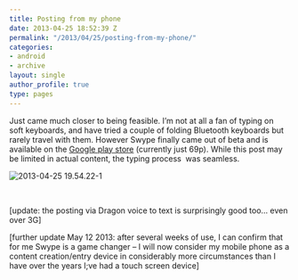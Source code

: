```yaml
---
title: Posting from my phone
date: 2013-04-25 18:52:39 Z
permalink: "/2013/04/25/posting-from-my-phone/"
categories:
- android
- archive
layout: single
author_profile: true
type: pages
---
```


Just came much closer to being feasible. I&#8217;m not at all a fan of typing on soft keyboards, and have tried a couple of folding Bluetooth keyboards but rarely travel with them. However Swype finally came out of beta and is available on the <a title="https://play.google.com/store/apps/details?id=com.nuance.swype.dtc&feature=search_result#?t=W251bGwsMSwyLDEsImNvbS5udWFuY2Uuc3d5cGUuZHRjIl0." href="https://play.google.com/store/apps/details?id=com.nuance.swype.dtc&feature=search_result#?t=W251bGwsMSwyLDEsImNvbS5udWFuY2Uuc3d5cGUuZHRjIl0." target="_blank">Google play store</a> (currently just 69p). While this post may be limited in actual content, the typing process  was seamless.

<img class="aligncenter size-medium wp-image-1269" alt="2013-04-25 19.54.22-1" src="/images/allbsuploads/2013/04/2013-04-25-19.54.22-1-300x147.jpg" width="300" height="147" srcset="/images/allbsuploads/2013/04/2013-04-25-19.54.22-1-300x147.jpg 300w, /images/allbsuploads/2013/04/2013-04-25-19.54.22-1-1024x502.jpg 1024w" sizes="(max-width: 300px) 100vw, 300px" />

&nbsp;

[update: the posting via Dragon voice to text is surprisingly good too&#8230; even over 3G]

[further update May 12 2013: after several weeks of use, I can confirm that for me Swype is a game changer &#8211; I will now consider my mobile phone as a content creation/entry device in considerably more circumstances than I have over the years I;ve had a touch screen device]
